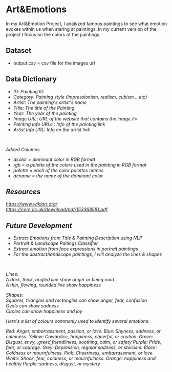 # Art&Emotions
In my Art&Emotion Project, I analyzed famous paintings to see what emotion evokes within us when staring at paintings. In my current version of the project I focus on the colors of the paintings.  


## Dataset

- output.csv = csv file for the images url 


## Data Dictionary 

<ul>
<li><i>ID</i>:    <i>Painting ID</i></li>
<li><i>Category</i>: <i>Painting style (Impressionism, realism, cubism .. etc)</i></li>
<li><i>Artist</i>: <i>The painting's artist's name</i></li>
<li><i>Title</i>: <i>The title of the Painting </i></li>
<li><i>Year</i>: <i>The year of the painting</i></li>
<li><i>Image URL</i>: <i>URL of the website that contains the image /i></li>
<li><i>Painting Info URLe </i>: <i>Info of the painting link</i></li>
<li><i>Artist Info URL</i>: <i>Info on the artist link </i></li>


</ul>
<br>

Added Columns 

- dcolor = dominant color in RGB format
- rgb = a palette of the colors used in the painting in RGB format
- palette = each of the color palettes names
- dcname =  the name of the dominant color 
                     



## Resources
https://www.wikiart.org/  <br>
https://core.ac.uk/download/pdf/153368581.pdf


## Future Development




<ul>
<li> Extract Emotions from Title & Painting Description using NLP </li>
  <li> Portrait & Landscape Paitings Classifier </li>
  <li> Extract emotion from face expressions in portrait paintings </li>
  <li> For the abstract/landscape paintings, I will analyze the lines & shapes</li>
</ul>
<br>

Lines: <br>
A dark, thick, angled line show anger or being mad <br>
A thin, flowing, rounded line show happiness


Shapes: <br>
Squares, triangles and rectangles can show anger, fear, confusion <br>
Ovals can show sadness <br>
Circles can show happiness and joy




Here's a list of colours commonly used to identify several emotions:

Red: Anger, embarrassment, passion, or love.
Blue: Shyness, sadness, or calmness.
Yellow: Cowardice, happiness, cheerful, or caution.
Green: Disgust, envy, ,greed,friendliness, soothing, calm, or safety
Purple: Pride, fear, or courage.
Grey: Depression, regular sadness, or stoicism.
Black: Coldness or mournfulness.
Pink: Cheeriness, embarrassment, or love.
White: Shock, fear, coldness, or mournfulness.
Orange: happiness and healthy
Purple: sadness, disgust, or mystery

